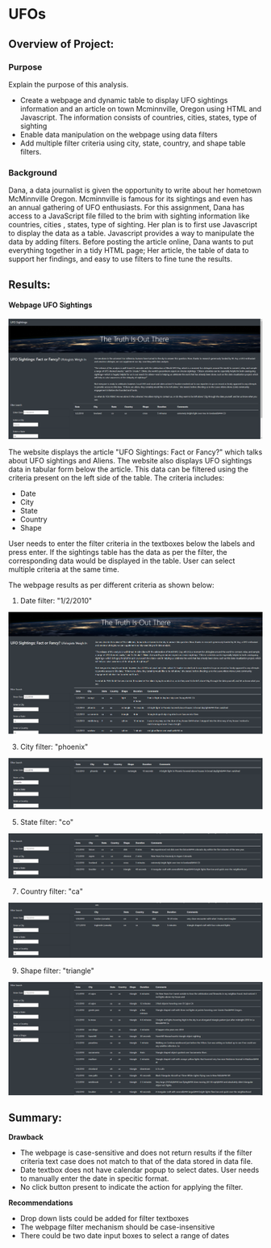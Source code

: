 # UFOs

## Overview of Project:

### Purpose
Explain the purpose of this analysis.

- Create a webpage and dynamic table to display UFO sightings information and an article on town Mcminnville, Oregon using HTML and Javascript. The information consists of countries, cities, states, type of sighting
- Enable data manipulation on the webpage using data filters
- Add multiple filter criteria using city, state, country, and shape table filters.

### Background
Dana, a data journalist is given the opportunity to write about her hometown McMinnville Oregon. Mcminnville is famous for its sightings and even  has an annual gathering of UFO enthusiasts. For this assignment, Dana has access to a JavaScript file filled to the brim with sighting information like countries, cities , states, type of sighting. Her plan is to first use Javascript to display the data as a table. Javascript provides a way to manipulate the data by adding filters. Before posting the article online, Dana wants to put everything together in a tidy HTML page; Her article, the table of data to support her findings, and easy to use filters to fine tune the results.

## Results: 
#### Webpage UFO Sightings

![UFO Sightings](https://github.com/Sheetaltkr/UFOs/blob/main/static/images/ufo_main.png)

The website displays the article "UFO Sightings: Fact or Fancy?" which talks about UFO sightings and Aliens. The website also displays UFO sightings data in tabular form below the article. This data can be filtered using the criteria present on the left side of the table. The criteria includes:
- Date
- City
- State
- Country
- Shape

User needs to enter the filter criteria in the textboxes below the labels and press enter. If the sightings table has the data as per the filter, the corresponding data would be displayed in the table.
User can select multiple criteria at the same time.

The webpage results as per different criteria as shown below:

1) Date filter: "1/2/2010"

![UFO Sightings](https://github.com/Sheetaltkr/UFOs/blob/main/static/images/ufo_date.png)

3) City filter: "phoenix"

![UFO Sightings](https://github.com/Sheetaltkr/UFOs/blob/main/static/images/ufo_city.png)

5) State filter: "co"

![UFO Sightings](https://github.com/Sheetaltkr/UFOs/blob/main/static/images/ufo_state.png)

7) Country filter: "ca"

![UFO Sightings](https://github.com/Sheetaltkr/UFOs/blob/main/static/images/ufo_country.png)

9) Shape filter: "triangle"

![UFO Sightings](https://github.com/Sheetaltkr/UFOs/blob/main/static/images/ufo_shape.png)

## Summary:
**Drawback**

- The webpage is case-sensitive and does not return results if the filter criteria text case does not match to that of the data stored in data file.
- Date textbox does not have calendar popup to select dates. User needs to manually enter the date in specitic format.
- No click button present to indicate the action for applying the filter.

**Recommendations**
- Drop down lists could be added for filter textboxes
- The webpage filter mechanism should be case-insensitive
- There could be two date input boxes to select a range of dates 

